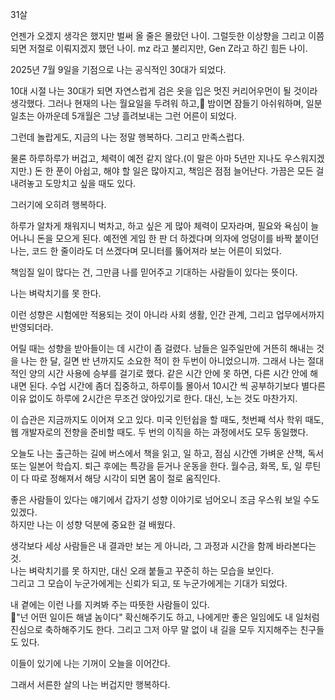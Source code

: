 
31살

언젠가 오겠지 생각은 했지만 벌써 올 줄은 몰랐던 나이.
그럴듯한 이상향을 그리고 이쯤되면 저절로 이뤄지겠지 했던 나이.
mz 라고 불리지만, Gen Z라고 하긴 힘든 나이.

2025년 7월 9일을 기점으로 나는 공식적인 30대가 되었다.

10대 시절 나는 30대가 되면 자연스럽게 검은 옷을 입은 멋진 커리어우먼이 될 것이라 생각했다.
그러나 현재의 나는 월요일을 두려워 하고, 밤이면 잠들기 아쉬워하며, 일분일초는 아까운데 5개월은 그냥 흘려보내는 그런 어른이 되었다.

그런데 놀랍게도, 지금의 나는 정말 행복하다.
그리고 만족스럽다.

물론 하루하루가 버겁고, 체력이 예전 같지 않다.(이 말은 아마 5년만 지나도 우스워지겠지만.) 돈 한 푼이 아쉽고, 해야 할 일은 많아지고, 책임은 점점 늘어난다. 가끔은 모든 걸 내려놓고 도망치고 싶을 때도 있다. 

그러기에 오히려 행복하다.

하루가 알차게 채워지니 벅차고, 하고 싶은 게 많아 체력이 모자라며, 필요와 욕심이 늘어나니 돈을 모으게 된다. 예전엔 게임 한 판 더 하겠다며 의자에 엉덩이를 바짝 붙이던 나는, 코드 한 줄이라도 더 쓰겠다며 모니터를 뚫어져라 보는 어른이 되었다.


책임질 일이 많다는 건, 그만큼 나를 믿어주고 기대하는 사람들이 있다는 뜻이다.




나는 벼락치기를 못 한다.

이런 성향은 시험에만 적용되는 것이 아니라 사회 생활, 인간 관계, 그리고 업무에서까지 반영되더라. 

어릴 때는 성향을 받아들이는 데 시간이 좀 걸렸다. 남들은 일주일만에 거뜬히 해내는 것을 나는 한 달, 길면 반 년까지도 소요한 적이 한 두번이 아니었으니까. 
그래서 나는 절대적인 양의 시간 사용에 승부를 걸기로 했다. 같은 시간 안에 못 하면, 다른 시간 안에 해내면 된다. 수업 시간에 좀더 집중하고, 하루이틀 몰아서 10시간 씩 공부하기보다 별다른 이유 없이도 하루에 2시간은 무조건 앉아있기로 한다. 대신, 노는 것도 마찬가지.

이 습관은 지금까지도 이어져 오고 있다. 
미국 인턴쉽을 할 때도, 첫번째 석사 학위 때도, 웹 개발자로의 전향을 준비할 때도. 두 번의 이직을 하는 과정에서도 모두 동일했다. 

오늘도 나는 출근하는 길에 버스에서 책을 읽고, 일 하고, 점심 시간엔 가벼운 산책, 독서 또는 일본어 학습지. 퇴근 후에는 특강을 듣거나 운동을 한다. 월수금, 화목, 토, 일 루틴이 다 따로 정해져서 해당 시각이 되면 몸이 절로 움직인다.




좋은 사람들이 있다는 얘기에서 갑자기 성향 이야기로 넘어오니 조금 우스워 보일 수도 있겠다.  
하지만 나는 이 성향 덕분에 중요한 걸 배웠다.

생각보다 세상 사람들은 내 결과만 보는 게 아니라, 그 과정과 시간을 함께 바라본다는 것.  
나는 벼락치기를 못 하지만, 대신 오래 붙들고 꾸준히 하는 모습을 보인다.  
그리고 그 모습이 누군가에게는 신뢰가 되고, 또 누군가에게는 기대가 되었다.

내 곁에는 이런 나를 지켜봐 주는 따뜻한 사람들이 있다.  
"넌 어떤 일이든 해낼 놈이다" 확신해주기도 하고, 나에게만 좋은 일임에도 내 일처럼 진심으로 축하해주기도 한다. 그리고 그저 아무 말 없이 내 길을 모두 지지해주는 친구들도 있다. 

이들이 있기에 나는 기꺼이 오늘을 이어간다.

그래서 서른한 살의 나는 버겁지만 행복하다.
